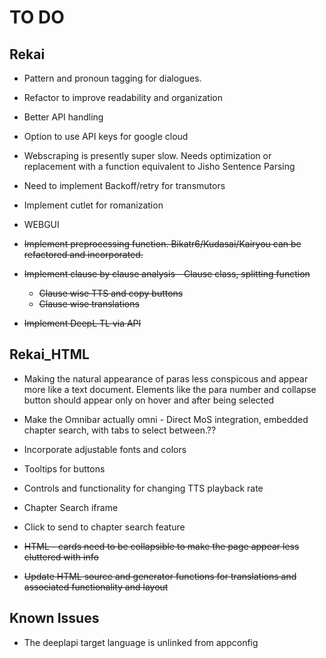 
# TO DO

## Rekai


- Pattern and pronoun tagging for dialogues.
- Refactor to improve readability and organization
- Better API handling
- Option to use API keys for google cloud
- Webscraping is presently super slow. Needs optimization or replacement with a function equivalent to Jisho Sentence Parsing
- Need to implement Backoff/retry for transmutors
- Implement cutlet for romanization
- WEBGUI


- ~~Implement preprocessing function. Bikatr6/Kudasai/Kairyou can be refactored and incorporated.~~
- ~~Implement clause by clause analysis - Clause class, splitting function~~
  - ~~Clause wise TTS and copy buttons~~
  - ~~Clause wise translations~~
- ~~Implement DeepL TL via API~~

## Rekai_HTML

- Making the natural appearance of paras less conspicous and appear more like a text document. Elements like the para number and collapse button should appear only on hover and after being selected
- Make the Omnibar actually omni - Direct MoS integration, embedded chapter search, with tabs to select between.??
- Incorporate adjustable fonts and colors
- Tooltips for buttons
- Controls and functionality for changing TTS playback rate 
- Chapter Search iframe
- Click to send to chapter search feature

- ~~HTML - cards need to be collapsible to make the page appear less cluttered with info~~
- ~~Update HTML source and generator functions for translations and associated functionality and layout~~


## Known Issues
- The deeplapi target language is unlinked from appconfig

